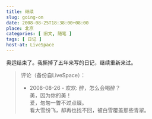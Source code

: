 ```yaml
---
title: 继续
slug: going-on
date: 2008-08-25T18:38:00+08:00
place: 北京
categories: [ 旧文, 随笔 ]
tags: [ 日记 ]
host-at: LiveSpace
---
```

奥运结束了。我撕掉了五年来写的日记，继续重新来过。

> 评论（备份自LiveSpace）：
>
> * 2008-08-26 - 欢欢: 醉，怎么会喝醉？<br>
> 美，因为你的美！<br>
> 爱，匆匆一瞥不过点缀。<br>
> 看大雪纷飞，却再也找不回，被白雪覆盖那些青翠。
